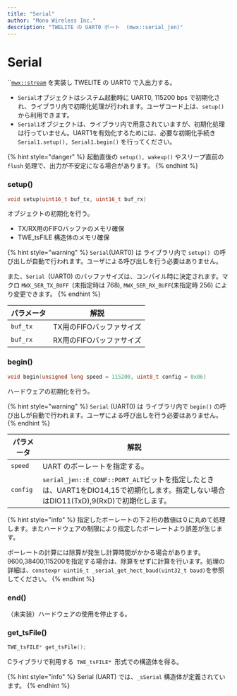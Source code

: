 ```yaml
---
title: "Serial"
author: "Mono Wireless Inc."
description: "TWELITE の UART0 ポート  (mwx::serial_jen)"
---
```


# Serial

``[`mwx::stream`](../classes/twe-stream/) を実装し TWELITE の UART0 で入出力する。

* `Serial`オブジェクトはシステム起動時に UART0, 115200 bps で初期化され、ライブラリ内で初期化処理が行われます。ユーザコード上は、`setup()`から利用できます。
* `Serial1`オブジェクトは、ライブラリ内で用意されていますが、初期化処理は行っていません。UART1を有効化するためには、必要な初期化手続き `Serial1.setup(), Serial1.begin()` を行ってください。

{% hint style="danger" %}
起動直後の `setup(), wakeup()` やスリープ直前の `flush` 処理で、出力が不安定になる場合があります。
{% endhint %}

###

### setup()

```cpp
void setup(uint16_t buf_tx, uint16_t buf_rx)
```

オブジェクトの初期化を行う。

* TX/RX用のFIFOバッファのメモリ確保
* TWE\_tsFILE 構造体のメモリ確保

{% hint style="warning" %}
`Serial`(UART0) は ライブラリ内で `setup() `の呼び出しが自動で行われます。ユーザによる呼び出しを行う必要はありません。

また、`Serial `(UART0) のバッファサイズは、コンパイル時に決定されます。マクロ `MWX_SER_TX_BUFF `(未指定時は 768), `MWX_SER_RX_BUFF`(未指定時 256) により変更できます。
{% endhint %}

| パラメータ    | 解説              |
| -------- | --------------- |
| `buf_tx` | TX用のFIFOバッファサイズ |
| `buf_rx` | RX用のFIFOバッファサイズ |



### begin()

```cpp
void begin(unsigned long speed = 115200, uint8_t config = 0x06)
```

ハードウェアの初期化を行う。

{% hint style="warning" %}
`Serial` (UART0) は ライブラリ内で `begin()` の呼び出しが自動で行われます。ユーザによる呼び出しを行う必要はありません。
{% endhint %}

| パラメータ    | 解説                                                                                                |
| -------- | ------------------------------------------------------------------------------------------------- |
| `speed`  | UART のボーレートを指定する。                                                                                 |
| `config` | `serial_jen::E_CONF::PORT_ALT`ビットを指定したときは、UART1をDIO14,15で初期化します。指定しない場合はDIO11(TxD),9(RxD)で初期化します。 |

{% hint style="info" %}
指定したボーレートの下２桁の数値は０に丸めて処理します。またハードウェアの制限により指定したボーレートより誤差が生じます。

ボーレートの計算には除算が発生し計算時間がかかる場合があります。9600,38400,115200を指定する場合は、除算をせずに計算を行います。処理の詳細は、`constexpr uint16_t _serial_get_hect_baud(uint32_t baud)`を参照してください。
{% endhint %}



### end()

（未実装）ハードウェアの使用を停止する。



### get\_tsFile()

```cpp
TWE_tsFILE* get_tsFile();
```

Cライブラリで利用する`  TWE_tsFILE*  `形式での構造体を得る。

{% hint style="info" %}
Serial (UART) では、`_sSerial` 構造体が定義されています。
{% endhint %}

